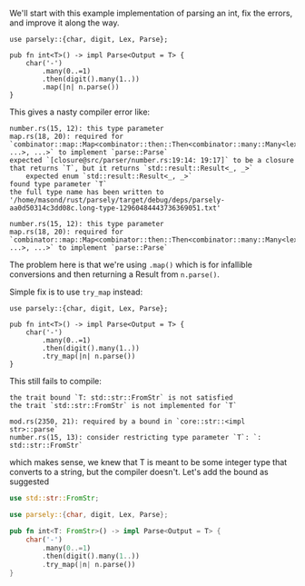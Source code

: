 
We'll start with this example implementation of parsing an int, fix the errors, and improve it along the way.
```rust,compile_fail
use parsely::{char, digit, Lex, Parse};

pub fn int<T>() -> impl Parse<Output = T> {
    char('-')
        .many(0..=1)
        .then(digit().many(1..))
        .map(|n| n.parse())
}
```
This gives a nasty compiler error like:

```text
number.rs(15, 12): this type parameter
map.rs(18, 20): required for `combinator::map::Map<combinator::then::Then<combinator::many::Many<lexer::char::Char>, ...>, ...>` to implement `parse::Parse`
expected `[closure@src/parser/number.rs:19:14: 19:17]` to be a closure that returns `T`, but it returns `std::result::Result<_, _>`
    expected enum `std::result::Result<_, _>`
found type parameter `T`
the full type name has been written to '/home/masond/rust/parsely/target/debug/deps/parsely-aa0d50314c3dd08c.long-type-12960484443736369051.txt'

number.rs(15, 12): this type parameter
map.rs(18, 20): required for `combinator::map::Map<combinator::then::Then<combinator::many::Many<lexer::char::Char>, ...>, ...>` to implement `parse::Parse`
```

The problem here is that we're using `.map()` which is for infallible conversions and then returning a Result from `n.parse()`.

Simple fix is to use `try_map` instead:

```rust,compile_fail
use parsely::{char, digit, Lex, Parse};

pub fn int<T>() -> impl Parse<Output = T> {
    char('-')
        .many(0..=1)
        .then(digit().many(1..))
        .try_map(|n| n.parse())
}
```

This still fails to compile:

```text
the trait bound `T: std::str::FromStr` is not satisfied
the trait `std::str::FromStr` is not implemented for `T`

mod.rs(2350, 21): required by a bound in `core::str::<impl str>::parse`
number.rs(15, 13): consider restricting type parameter `T`: `: std::str::FromStr`
```

which makes sense, we knew that T is meant to be some integer type that converts to a string, but the compiler doesn't. Let's add the bound as suggested

```rust
use std::str::FromStr;

use parsely::{char, digit, Lex, Parse};

pub fn int<T: FromStr>() -> impl Parse<Output = T> {
    char('-')
        .many(0..=1)
        .then(digit().many(1..))
        .try_map(|n| n.parse())
}
```